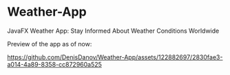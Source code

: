 # Weather-App
JavaFX Weather App: Stay Informed About Weather Conditions Worldwide

Preview of the app as of now: 

https://github.com/DenisDanov/Weather-App/assets/122882697/2830fae3-a014-4a89-8358-cc872960a525

